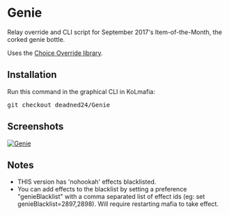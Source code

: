 Genie
=====
Relay override and CLI script for September 2017's Item-of-the-Month, the corked genie bottle.

Uses the [Choice Override library](https://github.com/Ezandora/Choice-Override).

Installation
----------------
Run this command in the graphical CLI in KoLmafia:
<pre>
git checkout deadned24/Genie
</pre>

Screenshots
----------------
[![Genie](https://raw.github.com/Ezandora/Genie/master/images/genie2.99999repeating.png)](https://raw.github.com/Ezandora/Genie/master/images/genie2.99999repeating.png)

Notes
----------------
* THIS version has 'nohookah' effects blacklisted.
* You can add effects to the blacklist by setting a preference "genieBlacklist" with a comma separated list of effect ids \(eg: set genieBlacklist=2897,2898\). Will require restarting mafia to take effect.
